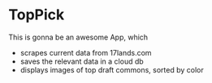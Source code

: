 # TopPick
This is gonna be an awesome App, which
- scrapes current data from 17lands.com
- saves the relevant data in a cloud db
- displays images of top draft commons, sorted by color
